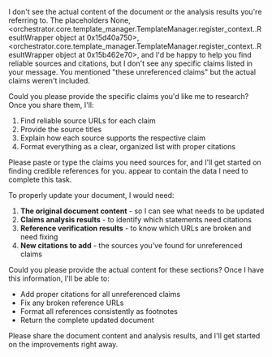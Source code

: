 I don't see the actual content of the document or the analysis results you're referring to. The placeholders None, <orchestrator.core.template_manager.TemplateManager.register_context.<locals>.ResultWrapper object at 0x15d40a750>, <orchestrator.core.template_manager.TemplateManager.register_context.<locals>.ResultWrapper object at 0x15b462e70>, and I'd be happy to help you find reliable sources and citations, but I don't see any specific claims listed in your message. You mentioned "these unreferenced claims" but the actual claims weren't included.

Could you please provide the specific claims you'd like me to research? Once you share them, I'll:

1. Find reliable source URLs for each claim
2. Provide the source titles
3. Explain how each source supports the respective claim
4. Format everything as a clear, organized list with proper citations

Please paste or type the claims you need sources for, and I'll get started on finding credible references for you. appear to contain the data I need to complete this task.

To properly update your document, I would need:

1. **The original document content** - so I can see what needs to be updated
2. **Claims analysis results** - to identify which statements need citations
3. **Reference verification results** - to know which URLs are broken and need fixing
4. **New citations to add** - the sources you've found for unreferenced claims

Could you please provide the actual content for these sections? Once I have this information, I'll be able to:

- Add proper citations for all unreferenced claims
- Fix any broken reference URLs
- Format all references consistently as footnotes
- Return the complete updated document

Please share the document content and analysis results, and I'll get started on the improvements right away.